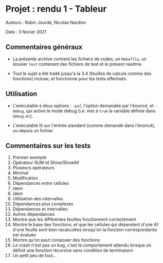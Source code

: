 # Projet : rendu 1 - Tableur

Auteurs : Robin Jourde, Nicolas Nardino

Date : 3 février 2021

## Commentaires généraux
- La présente archive contient les fichiers de codes, un `Makefile`,
  un dossier `test` contenant des fichiers de test et le présent
  readme.

- Tout le sujet a été traité jusqu'à la 3.4 (feuilles de calculs comme des
  fonctions) incluse, et fonctionne pour les tests effectués.

## Utilisation
- L'exécutable a deux options : `-paf`, l'option demandée par
  l'énoncé, et `-debug`, qui active le mode debug (i.e. met à `true`
  la variable définie dans `debug.ml`).

- L'exécutable lit sur l'entrée standard (comme demandé dans
  l'énoncé), ou depuis un fichier.

## Commentaires sur les tests
1. Premier exemple
2. Opérateur SUM et Show/ShowAll
3. Plusieurs opérateurs
4. Minimal
5. Modification
6. Dépendances entre cellules
7. idem
8. idem
9. Utilisation des intervalles
10. Dépendances plus complexes
11. Dépendances et intervalles
12. Autres dépendances
13. Montre que les différentes feuilles fonctionnent correctement
14. Montre le base des fonctions, et que les cellules qui dépendent
    d'une A1 d'une feuille sont bien recalculées lorsqu'on la fonction
    correspondante est évaluée
15. Montre qu'on peut composer des fonctions
16. Le crash n'est pas un bug, c'est le comportement attendu lorsque
    on définit une fonction récursive sans condition de terminaison
17. Un petit peu de tout...
